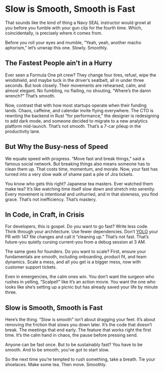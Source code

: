 # Slow is Smooth, Smooth is Fast

That sounds like the kind of thing a Navy SEAL instructor would growl at you before you fumble with your gun clip for the fourth time. Which, coincidentally, is precisely where it comes from.

Before you roll your eyes and mumble, “Yeah, yeah, another macho aphorism,” let’s unwrap this one. Slowly. Smoothly.

## The Fastest People ain’t in a Hurry

Ever seen a Formula One pit crew? They change four tires, refuel, wipe the windshield, and maybe tuck in the driver’s seatbelt, all in under three seconds. But look closely. Their movements are rehearsed, calm, and almost elegant. No fumbling, no flailing, no shouting, “Where’s the damn wrench?” That’s smooth.

Now, contrast that with how most startups operate when their funding lands. Chaos, caffeine, and calendar invite flying everywhere. The CTO is rewriting the backend in Rust “for performance,” the designer is redesigning to add dark mode, and someone decided to migrate to a new analytics platform mid-launch. That’s not smooth. That’s a 7-car pileup in the productivity lane.

## But Why the Busy-ness of Speed

We equate speed with progress. “Move fast and break things,” said a famous social network. But breaking things also means someone has to clean them up. That costs time, momentum, and morale. Now, your fast has turned into a very slow walk of shame past a pile of Jira tickets.

You know who gets this right? Japanese tea masters. Ever watched them make tea? It’s like watching time itself slow down and stretch into serenity. Every movement is intentional and unhurried, and in that slowness, you find grace. That’s not inefficiency. That’s mastery.

## In Code, in Craft, in Crisis

For developers, this is gospel. Do you want to go fast? Write less code. Think through your architecture. Use fewer dependencies. Don’t [YOLO](https://en.wikipedia.org/wiki/You_Only_Look_Once) your PR with 147 file changes and call it “cleaning up.” That’s not fast. That’s future-you quietly cursing current-you from a debug session at 3 AM.

The same goes for founders. Do you want to scale? First, ensure your fundamentals are smooth, including onboarding, product fit, and team dynamics. Scale a mess, and all you get is a bigger mess, now with customer support tickets.

Even in emergencies, the calm ones win. You don’t want the surgeon who rushes in yelling, “Scalpel!” like it’s an action movie. You want the one who looks like she’s setting up a picnic but has already saved your life by minute three.

## Slow is Smooth, Smooth is Fast

Here’s the thing. “Slow is smooth” isn’t about dragging your feet. It’s about removing the friction that slows you down later. It’s the code that doesn’t break. The meetings that end early. The feature that works right the first time. It’s the calm hand in chaos, the pause before pressing send.

Anyone can be fast once. But to be sustainably fast? You have to be smooth. And to be smooth, you’ve got to start slow.

So the next time you’re tempted to rush something, take a breath. Tie your shoelaces. Make some tea. Then move. Smoothly.
